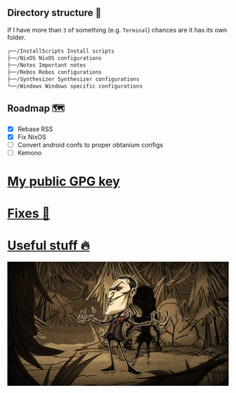## Directory structure 📁

If I have more than `3` of something (e.g. `Terminal`) chances are it has its own folder.

```
┌──/InstallScripts Install scripts
├──/NixOS NixOS configurations
├──/Notes Important notes
├──/Rebos Rebos configurations
├──/Synthesizer Synthesizer configurations
└──/Windows Windows specific configurations
```

## Roadmap 🗺️

- [X] Rebase RSS
- [X] Fix NixOS
- [ ] Convert android confs to proper obtanium configs
- [ ] Kemono

# [My public GPG key](/gpg/)

# [Fixes 🔨](/Notes/ErrorFixes.md)

# [Useful stuff 🔥](/Notes/UsefulStuff.md)

<img src="/assets/wallpapers/Maxwell.webp" width="800"/>
